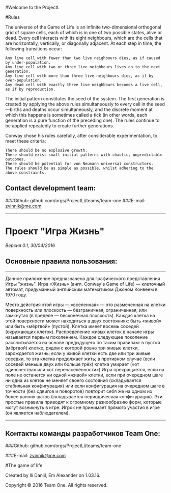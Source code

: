 #Welcome to the ProjectL

#Rules

The universe of the Game of Life is an infinite two-dimensional orthogonal grid of square cells, each of which is in one of
two possible states, alive or dead. Every cell interacts with its eight neighbours, which are the cells that are horizontally, vertically, or diagonally adjacent. At each step in time, the following transitions occur:

    Any live cell with fewer than two live neighbours dies, as if caused by under-population.
    Any live cell with two or three live neighbours lives on to the next generation.
    Any live cell with more than three live neighbours dies, as if by over-population.
    Any dead cell with exactly three live neighbours becomes a live cell, as if by reproduction.


 The initial pattern constitutes the seed of the system. The first generation is created by applying the above rules
simultaneously to every cell in the seed—births and deaths occur simultaneously, and the discrete moment at which this happens is sometimes called a tick (in other words, each generation is a pure function of the preceding one). The rules continue to be applied repeatedly to create further generations.

Conway chose his rules carefully, after considerable experimentation, to meet these criteria:

    There should be no explosive growth.
    There should exist small initial patterns with chaotic, unpredictable outcomes.
    There should be potential for von Neumann universal constructors.
    The rules should be as simple as possible, whilst adhering to the above constraints.
  
## Contact development team:
###Github: github.com/orgs/ProjectLi/teams/team-one
###E-mail: zvinnik@me.com

_____________________________________________________________________________________________________________________

# Проект "Игра Жизнь" 
_Версия 0.1, 30/04/2016_

## Основные правила пользования:
_____________________________________

Данное приложение предназначено для графического
представления Игры "жизнь".
Игра «Жизнь» (англ. Conway's Game of Life) — клеточный автомат,
придуманный английским математиком Джоном Конвеем в 1970 году.

Место действия этой игры — «вселенная» — это размеченная на клетки поверхность или плоскость — безграничная, 
ограниченная, или замкнутая (в пределе — бесконечная плоскость).
Каждая клетка на этой поверхности может находиться в двух состояниях: быть «живой» или быть «мёртвой» (пустой).
Клетка имеет восемь соседей (окружающих клеток).
Распределение живых клеток в начале игры называется первым поколением.
Каждое следующее поколение рассчитывается на основе предыдущего по таким правилам:
в пустой (мёртвой) клетке, рядом с которой ровно три живые клетки, зарождается жизнь;
если у живой клетки есть две или три живые соседки, то эта клетка продолжает жить; в противном случае (если соседей меньше двух или больше трёх) 
клетка умирает («от одиночества» или «от перенаселённости»)
Игра прекращается, если на поле не останется ни одной «живой» клетки, если при очередном шаге ни одна из клеток не меняет своего
состояния (складывается стабильная конфигурация) или если конфигурация на очередном шаге в точности
(без сдвигов и поворотов) повторит себя же на одном из более ранних шагов (складывается периодическая конфигурация).
Эти простые правила приводят к огромному разнообразию форм, которые могут возникнуть в игре.
Игрок не принимает прямого участия в игре (он является наблюдателем).
_____________________________________
## Контакты команды разработчиков Team One:

###Github: github.com/orgs/ProjectLi/teams/team-one

###E-mail: zvinnik@me.com


#The game of life

Created by Ili Daniil, Em Alexander on 1.03.16.

Copyright © 2016 Team One. All rights reserved.
